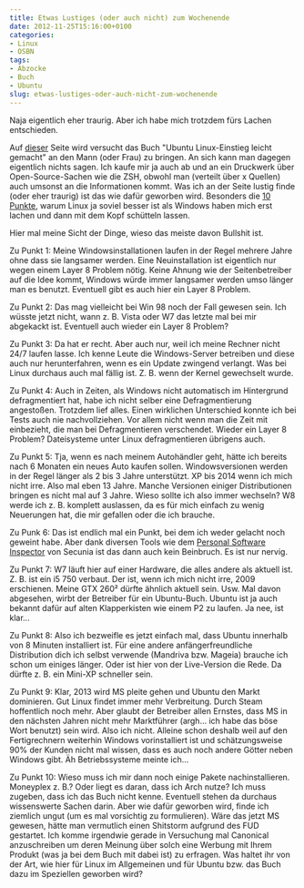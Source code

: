 ```yaml
---
title: Etwas Lustiges (oder auch nicht) zum Wochenende
date: 2012-11-25T15:16:00+0100
categories:
- Linux
- OSBN
tags:
- Abzocke
- Buch
- Ubuntu
slug: etwas-lustiges-oder-auch-nicht-zum-wochenende
---
```

Naja eigentlich eher traurig. Aber ich habe mich trotzdem fürs Lachen entschieden.

Auf [dieser](https://www.inside-linux.de/linux-einstieg-lp.php?sid=502704) Seite wird versucht das Buch "Ubuntu Linux-Einstieg leicht gemacht" an den Mann (oder Frau) zu bringen. An sich kann man dagegen eigentlich nichts sagen. Ich kaufe mir ja auch ab und an ein Druckwerk über Open-Source-Sachen wie die ZSH, obwohl man (verteilt über x Quellen) auch umsonst an die Informationen kommt. Was ich an der Seite lustig finde (oder eher traurig) ist das wie dafür geworben wird. Besonders die [10 Punkte](https://www.inside-linux.de/linux-einstieg-lp.php?sid=502704#1 "10 Gründe, wieso Linux angeblich besser ist als Windows"), warum Linux ja soviel besser ist als Windows haben mich erst lachen und dann mit dem Kopf schütteln lassen.

Hier mal meine Sicht der Dinge, wieso das meiste davon Bullshit ist.

Zu Punkt 1: Meine Windowsinstallationen laufen in der Regel mehrere Jahre ohne dass sie langsamer werden. Eine Neuinstallation ist eigentlich nur wegen einem Layer 8 Problem nötig. Keine Ahnung wie der Seitenbetreiber auf die Idee kommt, Windows würde immer langsamer werden umso länger man es benutzt. Eventuell gibt es auch hier ein Layer 8 Problem.

Zu Punkt 2: Das mag vielleicht bei Win 98 noch der Fall gewesen sein. Ich wüsste jetzt nicht, wann z. B. Vista oder W7 das letzte mal bei mir abgekackt ist. Eventuell auch wieder ein Layer 8 Problem?

Zu Punkt 3: Da hat er recht. Aber auch nur, weil ich meine Rechner nicht 24/7 laufen lasse. Ich kenne Leute die Windows-Server betreiben und diese auch nur herunterfahren, wenn es ein Update zwingend verlangt. Was bei Linux durchaus auch mal fällig ist. Z. B. wenn der Kernel gewechselt wurde.

Zu Punkt 4: Auch in Zeiten, als Windows nicht automatisch im Hintergrund defragmentiert hat, habe ich nicht selber eine Defragmentierung angestoßen. Trotzdem lief alles. Einen wirklichen Unterschied konnte ich bei Tests auch nie nachvollziehen. Vor allem nicht wenn man die Zeit mit einbezieht, die man bei Defragmentieren verschendet. Wieder ein Layer 8 Problem? Dateisysteme unter Linux defragmentieren übrigens auch.

Zu Punkt 5: Tja, wenn es nach meinem Autohändler geht, hätte ich bereits nach 6 Monaten ein neues Auto kaufen sollen. Windowsversionen werden in der Regel länger als 2 bis 3 Jahre unterstützt. XP bis 2014 wenn ich mich nicht irre. Also mal eben 13 Jahre. Manche Versionen einiger Distributionen bringen es nicht mal auf 3 Jahre. Wieso sollte ich also immer wechseln? W8 werde ich z. B. komplett auslassen, da es für mich einfach zu wenig Neuerungen hat, die mir gefallen oder die ich brauche.

Zu Punk 6: Das ist endlich mal ein Punkt, bei dem ich weder gelacht noch geweint habe. Aber dank diversen Tools wie dem [Personal Software Inspector](http://secunia.com/vulnerability_scanning/personal "Personal Software Inspector") von Secunia ist das dann auch kein Beinbruch. Es ist nur nervig.

Zu Punkt 7: W7 läuft hier auf einer Hardware, die alles andere als aktuell ist. Z. B. ist ein i5 750 verbaut. Der ist, wenn ich mich nicht irre, 2009 erschienen. Meine GTX 260² dürfte ähnlich aktuell sein. Usw. Mal davon abgesehen, wirbt der Betreiber für ein Ubuntu-Buch. Ubuntu ist ja auch bekannt dafür auf alten Klapperkisten wie einem P2 zu laufen. Ja nee, ist klar...

Zu Punkt 8: Also ich bezweifle es jetzt einfach mal, dass Ubuntu innerhalb von 8 Minuten installiert ist. Für eine andere anfängerfreundliche Distribution dich ich selbst verwende (Mandriva bzw. Mageia) brauche ich schon um einiges länger. Oder ist hier von der Live-Version die Rede. Da dürfte z. B. ein Mini-XP schneller sein.

Zu Punkt 9: Klar, 2013 wird MS pleite gehen und Ubuntu den Markt dominieren. Gut Linux findet immer mehr Verbreitung. Durch Steam hoffentlich noch mehr. Aber glaubt der Betreiber allen Ernstes, dass MS in den nächsten Jahren nicht mehr Marktführer (argh... ich habe das böse Wort benutzt) sein wird. Also ich nicht. Alleine schon deshalb weil auf den Fertigrechnern weiterhin Windows vorinstalliert ist und schätzungsweise 90% der Kunden nicht mal wissen, dass es auch noch andere Götter neben Windows gibt. Äh Betriebssysteme meinte ich...

Zu Punkt 10: Wieso muss ich mir dann noch einige Pakete nachinstallieren. Moneyplex z. B.? Oder liegt es daran, dass ich Arch nutze? Ich muss zugeben, dass ich das Buch nicht kenne. Eventuell stehen da durchaus wissenswerte Sachen darin. Aber wie dafür geworben wird, finde ich ziemlich ungut (um es mal vorsichtig zu formulieren). Wäre das jetzt MS gewesen, hätte man vermutlich einen Shitstorm aufgrund des FUD gestartet. Ich komme irgendwie gerade in Versuchung mal Canonical anzuschreiben um deren Meinung über solch eine Werbung mit Ihrem Produkt (was ja bei dem Buch mit dabei ist) zu erfragen. Was haltet ihr von der Art, wie hier für Linux im Allgemeinen und für Ubuntu bzw. das Buch dazu im Speziellen geworben wird?
